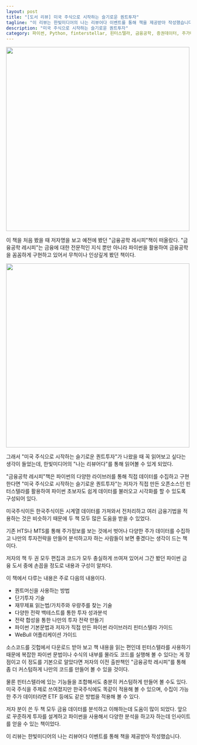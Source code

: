 ```yaml
---
layout: post
title: "[도서 리뷰] 미국 주식으로 시작하는 슬기로운 퀀트투자"
tagline: "이 리뷰는 한빛미디어의 나는 리뷰어다 이벤트를 통해 책을 제공받아 작성했습니다. "
description: "미국 주식으로 시작하는 슬기로운 퀀트투자"
category: 파이썬, Python, finterstellar, 핀터스텔라, 금융공학, 증권데이터, 주가데이터, 미국주식
---
```




<img src="https://i.imgur.com/Z6YU5yV.jpg" width="500">


이 책을 처음 봤을 때 저자명을 보고 예전에 봤던 "금융공학 레시피"책이 떠올랐다.
"금융공학 레시피"는 금융에 대한 전문적인 지식 뿐만 아니라 파이썬을 활용하여 금융공학을 꼼꼼하게 구현하고 있어서 무척이나 인상깊게 봤던 책이다.

<img src="https://i.imgur.com/DL4U2Qn.png" width="500">

그래서 "미국 주식으로 시작하는 슬기로운 퀀트투자"가 나왔을 때 꼭 읽어보고 싶다는 생각이 들었는데, 한빛미디어의 "나는 리뷰어다"를 통해 읽어볼 수 있게 되었다.

"금융공학 레시피"책은 파이썬의 다양한 라이브러를 통해 직접 데이터를 수집하고 구현한다면
"미국 주식으로 시작하는 슬기로운 퀀트투자"는 저자가 직접 만든 오픈소스인 핀터스텔라를 활용하여 파이썬 초보자도 쉽게 데이터를 불러오고 시각화를 할 수 있도록 구성되어 있다.

미국주식이든 한국주식이든 시계열 데이터를 가져와서 전처리하고 여러 금융기법을 적용하는 것은 비슷하기 때문에 두 책 모두 많은 도움을 받을 수 있었다.

기존 HTS나 MTS를 통해 주가정보를 보는 것에서 벗어나 다양한 주가 데이터를 수집하고 나만의 투자전략을 만들어 분석하고자 하는 사람들이 보면 좋겠다는 생각이 드는 책이다.

저자의 책 두 권 모두 편집과 코드가 모두 충실하게 쓰여져 있어서 그간 봤던 파이썬 금융 도서 중에 손꼽을 정도로 내용과 구성이 알차다.

이 책에서 다루는 내용은 주로 다음의 내용이다.

* 퀀트머신을 사용하는 방법
* 단기투자 기술
* 재무제표 읽는법/가치주와 우량주를 찾는 기술
* 다양한 전략 백테스트를 통한 투자 성과분석
* 전략 합성을 통한 나만의 투자 전략 만들기
* 파이썬 기본문법과 저자가 직접 만든 파이썬 라이브러리 핀터스텔라 가이드
* WeBull 어플리케이션 가이드

소스코드를 깃헙에서 다운로드 받아 보고 책 내용을 읽는 편인데 핀터스텔라를 사용하기 때문에 복잡한 파이썬 문법이나 수식의 내부를 몰라도 코드를 실행해 볼 수 있다는 게 장점이고 이 정도를 기본으로 알았다면 저자의 이전 출판책인 "금융공학 레시피"를 통해 좀 더 커스텀하게 나만의 코드를 만들어 볼 수 있을 것이다.

물론 핀터스텔라에 있는 기능들을 조합해서도 충분히 커스텀하게 만들어 볼 수도 있다.
미국 주식을 주제로 쓰여졌지만 한국주식에도 똑같이 적용해 볼 수 있으며,
수집이 가능한 주가 데이터라면 ETF 등에도 같은 방법을 적용해 볼 수 있다.

저자 분이 쓴 두 책 모두 금융 데이터를 분석하고 이해하는데 도움이 많이 되었다.
앞으로 꾸준하게 투자를 설계하고 파이썬을 사용해서 다양한 분석을 하고자 하는데 인사이트를 얻을 수 있는 책이었다.


이 리뷰는 한빛미디어의 나는 리뷰어다 이벤트를 통해 책을 제공받아 작성했습니다.
